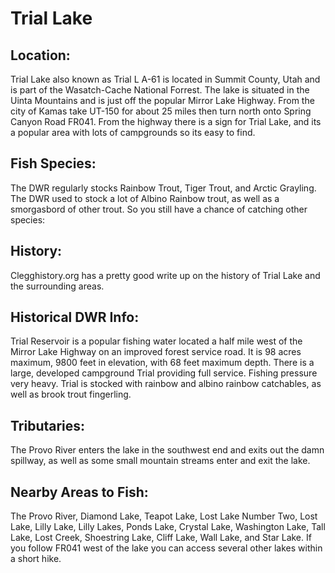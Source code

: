 # Trial Lake

## Location:
Trial Lake also known as Trial L A-61 is located in Summit County, Utah and is part of the Wasatch-Cache National Forrest. The lake is situated in the Uinta Mountains and is just off the popular Mirror Lake Highway. From the city of Kamas take UT-150 for about 25 miles then turn north onto Spring Canyon Road FR041. From the highway there is a sign for Trial Lake, and its a popular area with lots of campgrounds so its easy to find.

## Fish Species:
The DWR regularly stocks Rainbow Trout, Tiger Trout, and Arctic Grayling. The DWR used to stock a lot of Albino Rainbow trout, as well as a smorgasbord of other trout. So you still have a chance of catching other species:

## History:
Clegghistory.org has a pretty good write up on the history of Trial Lake and the surrounding areas.

## Historical DWR Info:
Trial Reservoir is a popular fishing water located a half mile west of the Mirror Lake Highway on an improved forest service road. It is 98 acres maximum, 9800 feet in elevation, with 68 feet maximum depth. There is a large, developed campground Trial providing full service. Fishing pressure very heavy. Trial is stocked with rainbow and albino rainbow catchables, as well as brook trout fingerling.

## Tributaries:
The Provo River enters the lake in the southwest end and exits out the damn spillway, as well as some small mountain streams enter and exit the lake.

## Nearby Areas to Fish:
The Provo River, Diamond Lake, Teapot Lake, Lost Lake Number Two, Lost Lake, Lilly Lake, Lilly Lakes, Ponds Lake, Crystal Lake, Washington Lake, Tall Lake, Lost Creek, Shoestring Lake, Cliff Lake, Wall Lake, and Star Lake. If you follow FR041 west of the lake you can access several other lakes within a short hike.